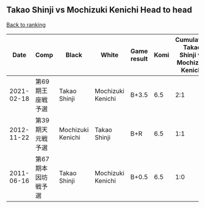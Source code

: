 ## Takao Shinji vs Mochizuki Kenichi Head to head

[Back to ranking](../../index.md)




| **Date** | **Comp** | **Black** | **White** | **Game result** | **Komi** | **Cumulative Takao Shinji vs Mochizuki Kenichi** | **Takao Shinji streak** | **Mochizuki Kenichi streak** | 
| --- | --- | --- | --- | --- | --- | --- | --- | --- |
| 2021-02-18 | 第69期王座戦予選 | Takao Shinji | Mochizuki Kenichi | B+3.5 | 6.5 | 2:1 | 1 | 0 | 
| 2012-11-22 | 第39期天元戦予選 | Mochizuki Kenichi | Takao Shinji | B+R | 6.5 | 1:1 | 0 | 1 | 
| 2011-06-16 | 第67期本因坊戦予選 | Takao Shinji | Mochizuki Kenichi | B+0.5 | 6.5 | 1:0 | 1 | 0 |




